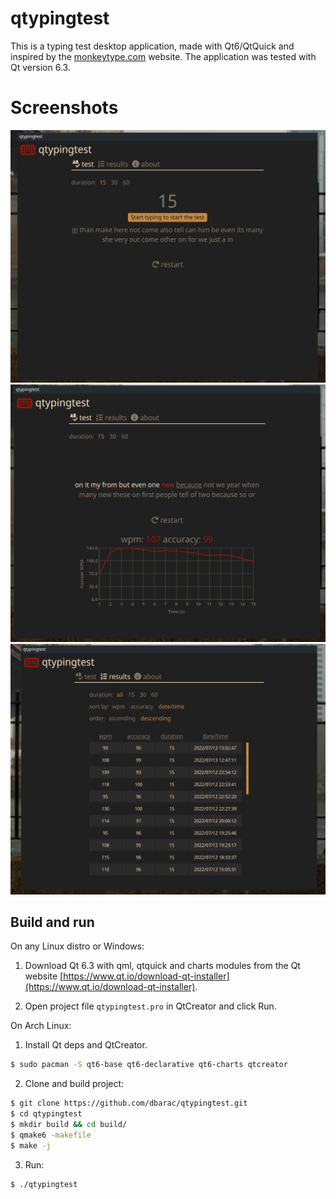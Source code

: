 # qtypingtest
This is a typing test desktop application, made with Qt6/QtQuick and inspired by the [monkeytype.com](https://monkeytype.com) website.
The application was tested with Qt version 6.3.

# Screenshots
![test](./screenshots/test.png)
![test done](./screenshots/test_done.png)
![results](./screenshots/results.png)

## Build and run

On any Linux distro or Windows:

1. Download Qt 6.3 with qml, qtquick and charts modules from the Qt website [https://www.qt.io/download-qt-installer](https://www.qt.io/download-qt-installer).

2. Open project file `qtypingtest.pro` in QtCreator and click Run.

On Arch Linux:

1. Install Qt deps and QtCreator.
```bash
$ sudo pacman -S qt6-base qt6-declarative qt6-charts qtcreator
```

2. Clone and build project:
```bash
$ git clone https://github.com/dbarac/qtypingtest.git
$ cd qtypingtest
$ mkdir build && cd build/
$ qmake6 -makefile
$ make -j
```

3. Run:
```bash
$ ./qtypingtest
```

